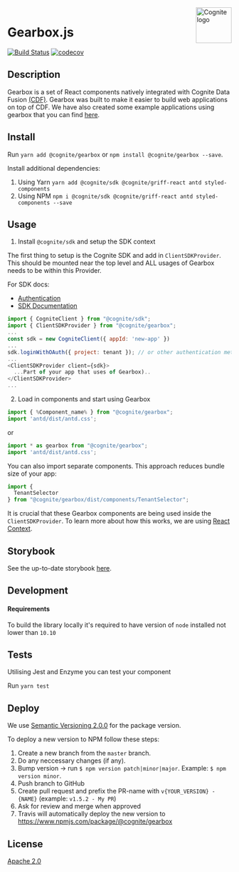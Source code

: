 <a href="https://cognite.com/">
    <img src="https://github.com/cognitedata/gearbox.js/raw/master/cognite_logo.png" alt="Cognite logo" title="Cognite" align="right" height="80" />
</a>

Gearbox.js
==========================
[![Build Status](https://travis-ci.org/cognitedata/gearbox.js.svg?branch=master)](https://travis-ci.org/cognitedata/gearbox.js)
[![codecov](https://codecov.io/gh/cognitedata/gearbox.js/branch/master/graph/badge.svg)](https://codecov.io/gh/cognitedata/gearbox.js)

## Description

Gearbox is a set of React components natively integrated with Cognite Data Fusion [(CDF)](https://cognite.com/cognite/cognite-data-fusion/). Gearbox was built to make it easier to build web applications on top of CDF. We have also created some example applications using gearbox that you can find [here](https://github.com/cognitedata/javascript-getting-started).

## Install

Run `yarn add @cognite/gearbox` or `npm install @cognite/gearbox --save`.

Install additional dependencies:
1.  Using Yarn `yarn add @cognite/sdk @cognite/griff-react antd styled-components`
2.  Using NPM `npm i @cognite/sdk @cognite/griff-react antd styled-components --save`

## Usage
1. Install `@cognite/sdk` and setup the SDK context

The first thing to setup is the Cognite SDK and add in `ClientSDKProvider`. This should be mounted near the top level and ALL usages of Gearbox needs to be within this Provider.

For SDK docs: 
- [Authentication](https://github.com/cognitedata/cognitesdk-js/blob/HEAD/guides/authentication.md)
- [SDK Documentation](https://www.npmjs.com/package/@cognite/sdk/)
```js
import { CogniteClient } from "@cognite/sdk";
import { ClientSDKProvider } from "@cognite/gearbox";
...
const sdk = new CogniteClient({ appId: 'new-app' })
...
sdk.loginWithOAuth({ project: tenant }); // or other authentication methods
...
<ClientSDKProvider client={sdk}>
  ...Part of your app that uses of Gearbox)..
</ClientSDKProvider>
...
```
2. Load in components and start using Gearbox
```js
import { %Component_name% } from "@cognite/gearbox";
import 'antd/dist/antd.css';
```
or
```js
import * as gearbox from "@cognite/gearbox";
import 'antd/dist/antd.css';
```
You can also import separate components. This approach reduces bundle size of your app:
```js
import {
  TenantSelector
} from "@cognite/gearbox/dist/components/TenantSelector";
```
It is crucial that these Gearbox components are being used inside the `ClientSDKProvider`. To learn more about how this works, we are using [React Context](https://reactjs.org/docs/context.html).

## Storybook

See the up-to-date storybook [here](https://cognitedata.github.io/gearbox.js).

## Development

#### Requirements

To build the library locally it's required to have version of `node` installed not lower than `10.10`

## Tests

Utilising Jest and Enzyme you can test your component

Run `yarn test`

## Deploy

We use [Semantic Versioning 2.0.0](https://semver.org/) for the package version.

To deploy a new version to NPM follow these steps:
1. Create a new branch from the `master` branch.
2. Do any neccessary changes (if any).
3. Bump version -> run `$ npm version patch|minor|major`. Example: `$ npm version minor`.
4. Push branch to GitHub
5. Create pull request and prefix the PR-name with `v{YOUR_VERSION} - {NAME}` (example: `v1.5.2 - My PR`)
6. Ask for review and merge when approved
7. Travis will automatically deploy the new version to https://www.npmjs.com/package/@cognite/gearbox

## License

[Apache 2.0](https://www.apache.org/licenses/LICENSE-2.0)
